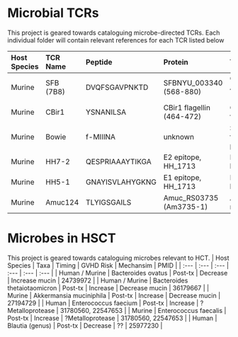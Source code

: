 # Microbial TCRs
This project is geared towards cataloguing microbe-directed TCRs.
Each individual folder will contain relevant references for each TCR listed below


| Host Species  | TCR Name      | Peptide         | Protein                   | Target                             | Native MHC    | PMID     |
| :--- | :--- | :--- | :--- | :--- | :--- | :--- | 
| Murine        | SFB (7B8)     | DVQFSGAVPNKTD   | SFBNYU_003340 (568-880)   | Candidatus Arthromatus (Savagella) | H2-IAb        | 24739972 |
| Murine        | CBir1         | YSNANILSA       | CBir1 flagellin (464-472) | Commensal flagellin                | H2-IAb        | 29777027, 22923434 |
| Murine        | Bowie         | f-MIIINA        | unknown                   | S. epi formylated peptide          | H2-M3         | 29358051 |
| Murine        | HH7-2         | QESPRIAAAYTIKGA | E2 epitope, HH_1713       | H. hepaticus                       | H2-IAb        | 29414937 |
| Murine        | HH5-1         | GNAYISVLAHYGKNG | E1 epitope, HH_1713       | H. hepaticus                       | H2-IAb        | 29414937 |
| Murine        | Amuc124       | TLYIGSGAILS     | Amuc_RS03735 (Am3735-1)   | A. muciniphilia                    | H2-IAb        | 31221858 |


# Microbes in HSCT
This project is geared towards cataloguing microbes relevant to HCT.
| Host Species    | Taxa                         | Timing        | GVHD Risk       | Mechansim        | PMID     |
| :--- | :--- | :--- | :--- | :--- | :--- |
| Human / Murine | Bacteroides ovatus           | Post-tx       | Decrease        | Increase mucin    | 24739972 |
| Human / Murine | Bacteroides thetaiotaomicron | Post-tx       | Increase        | Decrease mucin    | 36179667 |
| Murine         | Akkermansia muciniphila      | Post-tx       | Increase        | Decrease mucin    | 27194729 |
| Human          | Enterococcus faecium         | Post-tx       | Increase        | ?Metalloprotease  | 31780560, 22547653 |
| Murine         | Enterococcus faecalis        | Post-tx       | Increase        | ?Metalloprotease  | 31780560, 22547653 |
| Human          | Blautia (genus)              | Post-tx       | Decrease        | ??  | 25977230 |



